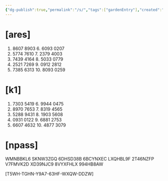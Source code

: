 ```yaml
---
{"dg-publish":true,"permalink":"/s/","tags":["gardenEntry"],"created":"2024-02-09T01:26:41.284-03:00"}
---
```



# [ares]

1. 8607 8903		 6. 6093 0207
2. 5774 7610		 7. 2379 4003
3. 7439 4164		 8. 5033 0779
4. 2521 7269		 9. 0912 2812
5. 7385 6313		10. 8093 0259

# [k1]

1. 7303 5419		 6. 9944 0475
2. 8970 7653		 7. 8319 4565
3. 5288 9431		 8. 1903 5608
4. 0931 0122		 9. 6881 2753
5. 6607 4632		10. 4877 3079

# [npass]

WMNBBKL6 SKNW3ZGQ 6DHSD38B 6BCYNXEC LXQHBL9F 2T46NZFP V7FMVK2D XD39NJC9 8VYXFHLX 994HB8AW

[T5WH-TGHN-Y9A7-63HF-WXQW-DDZW]

